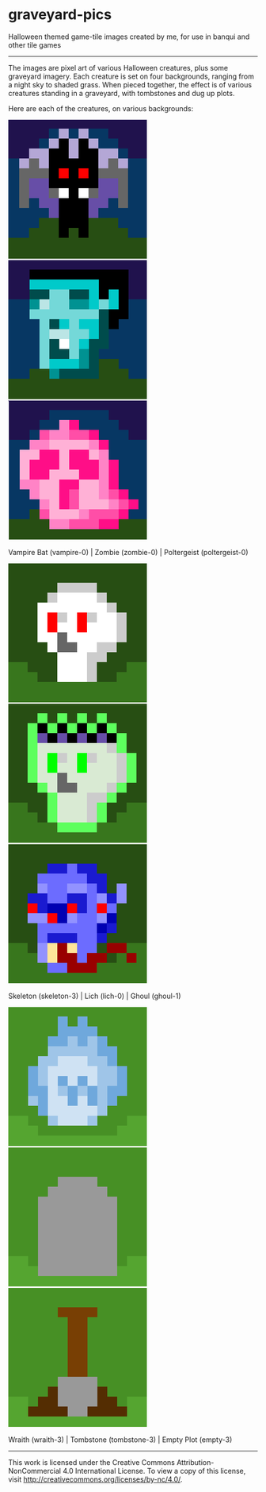 # graveyard-pics
Halloween themed game-tile images created by me, for use in banqui and other tile games
______
The images are pixel art of various Halloween creatures, plus some graveyard imagery. Each creature is set on four backgrounds, ranging from a night sky to shaded grass. When pieced together, the effect is of various creatures standing in a graveyard, with tombstones and dug up plots.

Here are each of the creatures, on various backgrounds:

![vampire-0](https://raw.githubusercontent.com/catspook/graveyard-pics/master/vampire-0.png)![zombie-0](https://raw.githubusercontent.com/catspook/graveyard-pics/master/zombie-0.png)![poltergeist-0](https://raw.githubusercontent.com/catspook/graveyard-pics/master/poltergeist-0.png)

Vampire Bat (vampire-0) | Zombie (zombie-0) | Poltergeist (poltergeist-0)

![Skeleton-1](https://raw.githubusercontent.com/catspook/graveyard-pics/master/skeleton-1.png)![lich-1](https://raw.githubusercontent.com/catspook/graveyard-pics/master/lich-1.png)![ghoul-1](https://raw.githubusercontent.com/catspook/graveyard-pics/master/ghoul-1.png)

Skeleton (skeleton-3) | Lich (lich-0) | Ghoul (ghoul-1)

![wraith-3](https://raw.githubusercontent.com/catspook/graveyard-pics/master/wraith-3.png)![tombstone-3](https://raw.githubusercontent.com/catspook/graveyard-pics/master/tombstone-3.png)![empty-3](https://raw.githubusercontent.com/catspook/graveyard-pics/master/empty-3.png)

Wraith (wraith-3) | Tombstone (tombstone-3) | Empty Plot (empty-3)
________
This work is licensed under the Creative Commons Attribution-NonCommercial 4.0 International License. 
To view a copy of this license, visit http://creativecommons.org/licenses/by-nc/4.0/.
